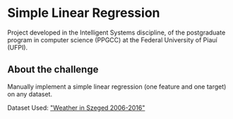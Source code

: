# Simple Linear Regression

Project developed in the Intelligent Systems discipline, of the postgraduate program in computer science (PPGCC) at the Federal University of Piauí (UFPI).

## About the challenge

Manually implement a simple linear regression (one feature and one target) on any dataset.

Dataset Used: ["Weather in Szeged 2006-2016"](https://www.kaggle.com/datasets/budincsevity/szeged-weather)
